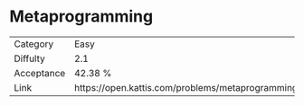 # Metaprogramming

<table>
    <tr>
        <td>Category</td>
        <td>Easy</td>
    </tr>
    <tr>
        <td>Diffulty</td>
        <td>2.1</td>
    </tr>
    <tr>
        <td>Acceptance</td>
        <td>42.38 %</td>
    </tr>
    <tr>
        <td>Link</td>
        <td>https://open.kattis.com/problems/metaprogramming</td>
    </tr>
</table>